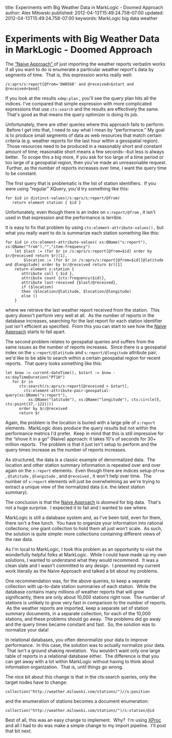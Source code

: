 title: Experiments with Big Weather Data in MarkLogic - Doomed Approach
author: Alex Miłowski
published: 2012-04-13T15:49:24.758-07:00
updated: 2012-04-13T15:49:24.758-07:00
keywords: MarkLogic
          big data
          weather

# Experiments with Big Weather Data in MarkLogic - Doomed Approach

The [ “Naive Approach” ](http://www.milowski.com/journal/entry/2012-04-11T11:08:29.62-07:00/) of just importing the weather reports verbatim works if all you want to do is enumerate a particular weather report's data by segments of time.  That is, this expression works really well: 

```
/s:aprs/s:report[@from='DW8568' and @received>$start and @received<$end]
```
If you look at the results `xdmp:plan` , you'll see the query plan hits all the indices.  I've compared that simple expression with more complicated expressions that use `cts:search` and the results are effectively the same.  That's good as that means the query optimizer is doing its job. 

Unfortunately, there are other queries where this approach fails to perform.  Before I get into that, I need to say what I mean by  “performance.” My goal is to produce small segments of data as web resources that match certain criteria (e.g. weather reports for the last hour within a geospatial region).  Those resources need to be produced in a reasonably short and constant amount of time; reasonable short means a few seconds--but less is always better.  To scope this a big more, if you ask for too large of a time period or too large of a geospatial region, then you've made an unreasonable request.  Further, as the number of reports increases over time, I want the query time to be constant. 

The first query that is problematic is the list of station identifiers.  If you were using  “regular” XQuery, you'd try something like this: 

```
for $id in distinct-values(/s:aprs/s:report/@from)
   return element station { $id }
```
Unfortunately, even though there is an index on `s:report/@from` , it isn't used in that expression and the performance is terrible.

It is easy to fix that problem by using `cts:element-attribute-values(),` but what you really want to do is summarize each station something like this: 

```
for $id in cts:element-attribute-values( xs:QName("s:report"), xs:QName("from"),"","item-frequency")
    let $last := (for $r in /s:aprs/s:report[@from=$id] order by $r/@received return $r)[1],
        $location := (for $r in /s:aprs/s:report[@from=$id][@latitude and @longitude] order by $r/@received return $r)[1]
    return element s:station {
       attribute call { $id },
       attribute count {cts:frequency($id)},
       attribute last-received {$last/@received},
       if ($location)
       then ($location/@latitude, $location/@longitude)
       else ()
    }

```
where we retrieve the last weather report received from the station.  This query doesn't perform very well at all.  As the number of reports in the database increases, searching for the last report for each station identifier just isn't efficient as specified.  From this you can start to see how the [Naive Approach](http://www.milowski.com/journal/entry/2012-04-11T11:08:29.62-07:00/) starts to fall apart. 

The second problem relates to geospatial queries and suffers from the same issues as the number of reports increases.  Since there is a geospatial index on the `s:report/@latitude` and `s:report/@longitude` attribute pair, we'd like to be able to search within a certain geospatial region for recent reports.  That query looks something like this: 

```
let $now := current-dateTime(), $start := $now - xs:dayTimeDuration("PT1H")
   for $r in 
      cts:search(/s:aprs/s:report[@received > $start], 
        cts:element-attribute-pair-geospatial-query(xs:QName("s:report"), 
          xs:QName("latitude"), xs:QName("longitude"), cts:circle(5, cts:point(37,-122))))
      order by $r/@received
      return $r
```
Again, the problem is the location is buried with a large pile of `s:report` elements.  MarkLogic does produce the query results but not within the performance metrics I'd prefer.  Keep in mind that this is still impressive for the  “shove it in a go” (Naive) approach: it takes 10's of seconds for 30+ million reports.  The problem is that it just isn't setup to perform and the query times increase as the number of reports increases. 

As structured, the data is a classic example of denormalized data.  The location and other station summary information is repeated over and over again on the `s:report` elements.  Even though there are indices setup `@from` , `@latitude` , `@longitude` , and `@received` , it won't help over time.  The number of `s:report` elements will just be overwhelming as we're trying to extract a unique view of the normalized data (i.e. the latest station summary). 

The conclusion is that the [Naive Approach](http://www.milowski.com/journal/entry/2012-04-11T11:08:29.62-07:00/) is *doomed* for big data.  That's not a huge surprise.  I expected it to fail and I wanted to see where. 

MarkLogic is still a database system and, as I've been told, even for them, there isn't a free lunch.  You have to organize your information into rational collections; one giant collection to hold them all just won't scale.  As such, the solution is quite simple: more collections containing different views of the raw data.

As I'm local to MarkLogic, I took this problem as an opportunity to visit the wonderfully helpful folks at MarkLogic.  While I could have made up my own solutions, I wanted to understand what they would recommend.  It was a clean slate and I wasn't committed to any design.  I presented my current work literally as the Naive Approach and talked a bit about my problems.

One recommendation was, for the above queries, to keep a separate collection with up-to-date station summaries of each station.  While the database contains many millions of weather reports that will grow significantly, there are only about 10,000 stations right now.  The number of stations is unlikely to grow very fast in comparison to the number of reports.  As the weather reports are imported, keep a separate set of station summary documents, in a separate collection, for each of the 10,000 stations, and these problems should go away.  The problems did go away and the query times became constant and fast.  So, the solution was to normalize your data!

In relational databases, you often denormalize your data to improve performance.  In this case, the solution was to actually normalize your data.  That isn't a ground shaking revelation.  You wouldn't want only one large table of reports in a relational database either.  The difference is that you can get away with a lot within MarkLogic without having to think about information organization.  That is, until things go wrong.

The nice bit about this change is that in the cts:search queries, only the target nodes have to change:

```
collection("http://weather.milowski.com/stations/")//s:position
```
and the enumeration of stations becomes a document enumeration:

```
collection("http://weather.milowski.com/stations/")/s:station/@id

```
Best of all, this was an easy change to implement.  Why?  I'm using [XProc](http://www.w3.org/TR/xproc) and all I had to do was make a simple change to my import pipeline.  I'll post that bit next. 



